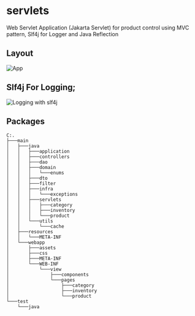 # servlets
Web Servlet Application (Jakarta Servlet) for product control using MVC pattern, Slf4j for Logger and Java Reflection

## Layout
![App](https://iili.io/hr6Hut.png)
<br>

## Slf4j For Logging;
![Logging with slf4j](https://i.ibb.co/DLLzvSw/Capture.png)
<br>

## Packages
```
C:.
├───main
│   ├───java
│   │   ├───application
│   │   ├───controllers
│   │   ├───dao
│   │   ├───domain
│   │   │   └───enums
│   │   ├───dto
│   │   ├───filter
│   │   ├───infra
│   │   │   └───exceptions
│   │   ├───servlets
│   │   │   ├───category
│   │   │   ├───inventory
│   │   │   └───product
│   │   └───utils
│   │       └───cache
│   ├───resources
│   │   └───META-INF
│   └───webapp
│       ├───assets
│       ├───css
│       ├───META-INF
│       └───WEB-INF
│           └───view
│               ├───components
│               └───pages
│                   ├───category
│                   ├───inventory
│                   └───product
└───test
    └───java
```